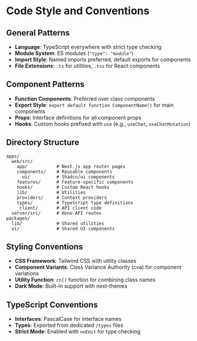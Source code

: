 # Code Style and Conventions

## General Patterns
- **Language**: TypeScript everywhere with strict type checking
- **Module System**: ES modules (`"type": "module"`)
- **Import Style**: Named imports preferred, default exports for components
- **File Extensions**: `.ts` for utilities, `.tsx` for React components

## Component Patterns
- **Function Components**: Preferred over class components
- **Export Style**: `export default function ComponentName()` for main components
- **Props**: Interface definitions for all component props
- **Hooks**: Custom hooks prefixed with `use` (e.g., `useChat`, `useChatMutation`)

## Directory Structure
```
apps/
  web/src/
    app/           # Next.js app router pages
    components/    # Reusable components
      ui/          # Shadcn/ui components
    features/      # Feature-specific components
    hooks/         # Custom React hooks
    lib/           # Utilities
    providers/     # Context providers
    types/         # TypeScript type definitions
    _client/       # API client code
  server/src/      # Hono API routes
packages/
  lib/             # Shared utilities
  ui/              # Shared UI components
```

## Styling Conventions
- **CSS Framework**: Tailwind CSS with utility classes
- **Component Variants**: Class Variance Authority (cva) for component variations
- **Utility Function**: `cn()` function for combining class names
- **Dark Mode**: Built-in support with next-themes

## TypeScript Conventions
- **Interfaces**: PascalCase for interface names
- **Types**: Exported from dedicated `/types` files
- **Strict Mode**: Enabled with `noEmit` for type checking